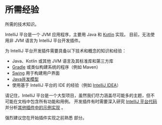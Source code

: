 <!-- Copyright 2000-2024 JetBrains s.r.o. and contributors. Use of this source code is governed by the Apache 2.0 license. -->

# 所需经验

<link-summary>所需的技术知识。</link-summary>

IntelliJ 平台是一个 JVM 应用程序，主要用 Java 和 [Kotlin](https://kotlinlang.org) 实现。
目前，无法使用非 JVM 语言为 IntelliJ 平台开发插件。

为 IntelliJ 平台开发插件需要具备以下技术和概念的知识和经验：

- Java、Kotlin 或其他 JVM 语言及其标准库和第三方库
- [Gradle](https://gradle.org/) 或类似构建系统的程序（例如 Maven）
- [Swing](https://en.wikipedia.org/wiki/Swing_(Java)) 用于构建用户界面
- [Java并发模型](https://docs.oracle.com/javase/tutorial/essential/concurrency/index.html)
- 使用基于 IntelliJ 平台的 IDE 的经验（例如 [IntelliJ IDEA](https://www.jetbrains.com/idea/)）

请记住，IntelliJ 平台是一个大型项目，虽然我们尽力涵盖尽可能多的主题，但不可能在文档中包含所有功能和用例。
开发插件有时需要深入研究 [IntelliJ 平台代码](https://github.com/JetBrains/intellij-community) 并分析[其他插件中的示例实现](https://jb.gg/ipe) 。

强烈建议您在开始插件实现之前熟悉 [](explore_api.md) 部分。

<include from="intellij_platform.md" element-id="pluginAlternatives"/>
